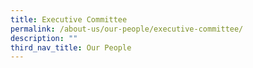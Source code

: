 ```yaml
---
title: Executive Committee
permalink: /about-us/our-people/executive-committee/
description: ""
third_nav_title: Our People
---
```

